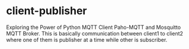 # client-publisher
Exploring the Power of Python MQTT Client Paho-MQTT and Mosquitto MQTT Broker.
This is basically communication between client1 to client2 where one of them is publisher at a time while other is subscriber.


